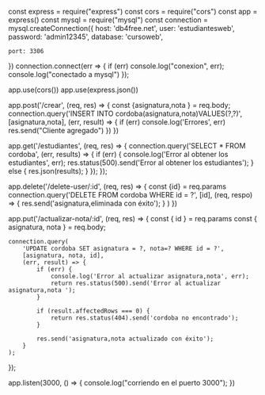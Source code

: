 const express = require("express")
const cors = require("cors")
const app = express()
const mysql = require("mysql")
const connection = mysql.createConnection({
    host: 'db4free.net',
    user: 'estudiantesweb',
    password: 'admin12345',
    database: 'cursoweb',
    
    port: 3306
})
connection.connect(err => {
    if (err) console.log("conexion", err);
    console.log("conectado a mysql")
});

app.use(cors())
app.use(express.json())


app.post('/crear', (req, res) => {
    const {asignatura,nota } = req.body;
    connection.query('INSERT INTO cordoba(asignatura,nota)VALUES(?,?)',
        [asignatura,nota], (err, result) => {
            if (err) console.log('Errores', err)
            res.send("Cliente agregado")
        })
})

app.get('/estudiantes', (req, res) => {
    connection.query('SELECT * FROM cordoba', (err, results) => {
        if (err) {
            console.log('Error al obtener los estudiantes', err);
            res.status(500).send('Error al obtener los estudiantes');
        } else {
            res.json(results);
        }
    });
});

app.delete('/delete-user/:id', (req, res) => {
    const {id} = req.params
    connection.query('DELETE FROM cordoba WHERE id = ?',
        [id], (req, respo) => {
            res.send('asignatura,eliminada con éxito'); 
        }
    )
})

app.put('/actualizar-nota/:id', (req, res) => {
    const { id } = req.params
    const { asignatura, nota } = req.body;

    connection.query(
        'UPDATE cordoba SET asignatura = ?, nota=? WHERE id = ?',
        [asignatura, nota, id],
        (err, result) => {
            if (err) {
                console.log('Error al actualizar asignatura,nota', err);
                return res.status(500).send('Error al actualizar asignatura,nota ');
            }

            if (result.affectedRows === 0) {
                return res.status(404).send('cordoba no encontrado');
            }

            res.send('asignatura,nota actualizado con éxito');
        }
    );
});


app.listen(3000, () => {
    console.log("corriendo en el puerto 3000");
})


